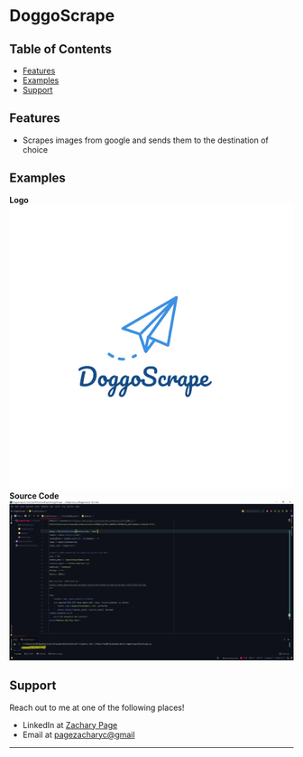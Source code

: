 # DoggoScrape


## Table of Contents


- [Features](#features)
- [Examples](#examples)
- [Support](#support)

## Features

- Scrapes images from google and sends them to the destination of choice

## Examples 
**Logo**
![](images/doggoscrapelogo.jpg)
**Source Code**
![](images/doggoscrape1.png)
## Support

Reach out to me at one of the following places!

- LinkedIn at <a href="https://www.linkedin.com/in/pagezacharyc/" target="_blank">Zachary Page</a>
- Email at <a href='mailto:pagezacharyc@gmail.com' target="_blank">pagezacharyc@gmail</a>

---
